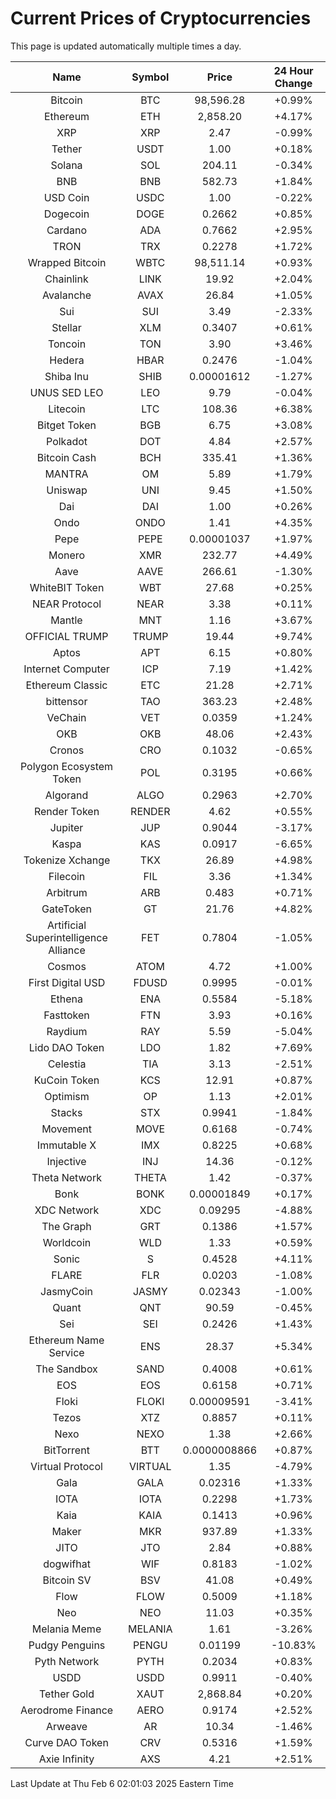 # Current Prices of Cryptocurrencies
This page is updated automatically multiple times a day.

| Name | Symbol | Price | 24 Hour Change |
| :---: |:---:| :---: | :---: |
| Bitcoin | BTC | 98,596.28 | +0.99% |
| Ethereum | ETH | 2,858.20 | +4.17% |
| XRP | XRP | 2.47 | -0.99% |
| Tether | USDT | 1.00 | +0.18% |
| Solana | SOL | 204.11 | -0.34% |
| BNB | BNB | 582.73 | +1.84% |
| USD Coin | USDC | 1.00 | -0.22% |
| Dogecoin | DOGE | 0.2662 | +0.85% |
| Cardano | ADA | 0.7662 | +2.95% |
| TRON | TRX | 0.2278 | +1.72% |
| Wrapped Bitcoin | WBTC | 98,511.14 | +0.93% |
| Chainlink | LINK | 19.92 | +2.04% |
| Avalanche | AVAX | 26.84 | +1.05% |
| Sui | SUI | 3.49 | -2.33% |
| Stellar | XLM | 0.3407 | +0.61% |
| Toncoin | TON | 3.90 | +3.46% |
| Hedera | HBAR | 0.2476 | -1.04% |
| Shiba Inu | SHIB | 0.00001612 | -1.27% |
| UNUS SED LEO | LEO | 9.79 | -0.04% |
| Litecoin | LTC | 108.36 | +6.38% |
| Bitget Token | BGB | 6.75 | +3.08% |
| Polkadot | DOT | 4.84 | +2.57% |
| Bitcoin Cash | BCH | 335.41 | +1.36% |
| MANTRA | OM | 5.89 | +1.79% |
| Uniswap | UNI | 9.45 | +1.50% |
| Dai | DAI | 1.00 | +0.26% |
| Ondo | ONDO | 1.41 | +4.35% |
| Pepe | PEPE | 0.00001037 | +1.97% |
| Monero | XMR | 232.77 | +4.49% |
| Aave | AAVE | 266.61 | -1.30% |
| WhiteBIT Token | WBT | 27.68 | +0.25% |
| NEAR Protocol | NEAR | 3.38 | +0.11% |
| Mantle | MNT | 1.16 | +3.67% |
| OFFICIAL TRUMP | TRUMP | 19.44 | +9.74% |
| Aptos | APT | 6.15 | +0.80% |
| Internet Computer | ICP | 7.19 | +1.42% |
| Ethereum Classic | ETC | 21.28 | +2.71% |
| bittensor | TAO | 363.23 | +2.48% |
| VeChain | VET | 0.0359 | +1.24% |
| OKB | OKB | 48.06 | +2.43% |
| Cronos | CRO | 0.1032 | -0.65% |
| Polygon Ecosystem Token | POL | 0.3195 | +0.66% |
| Algorand | ALGO | 0.2963 | +2.70% |
| Render Token | RENDER | 4.62 | +0.55% |
| Jupiter | JUP | 0.9044 | -3.17% |
| Kaspa | KAS | 0.0917 | -6.65% |
| Tokenize Xchange | TKX | 26.89 | +4.98% |
| Filecoin | FIL | 3.36 | +1.34% |
| Arbitrum | ARB | 0.483 | +0.71% |
| GateToken | GT | 21.76 | +4.82% |
| Artificial Superintelligence Alliance | FET | 0.7804 | -1.05% |
| Cosmos | ATOM | 4.72 | +1.00% |
| First Digital USD | FDUSD | 0.9995 | -0.01% |
| Ethena | ENA | 0.5584 | -5.18% |
| Fasttoken | FTN | 3.93 | +0.16% |
| Raydium | RAY | 5.59 | -5.04% |
| Lido DAO Token | LDO | 1.82 | +7.69% |
| Celestia | TIA | 3.13 | -2.51% |
| KuCoin Token | KCS | 12.91 | +0.87% |
| Optimism | OP | 1.13 | +2.01% |
| Stacks | STX | 0.9941 | -1.84% |
| Movement | MOVE | 0.6168 | -0.74% |
| Immutable X | IMX | 0.8225 | +0.68% |
| Injective | INJ | 14.36 | -0.12% |
| Theta Network | THETA | 1.42 | -0.37% |
| Bonk | BONK | 0.00001849 | +0.17% |
| XDC Network | XDC | 0.09295 | -4.88% |
| The Graph | GRT | 0.1386 | +1.57% |
| Worldcoin | WLD | 1.33 | +0.59% |
| Sonic | S | 0.4528 | +4.11% |
| FLARE | FLR | 0.0203 | -1.08% |
| JasmyCoin | JASMY | 0.02343 | -1.00% |
| Quant | QNT | 90.59 | -0.45% |
| Sei | SEI | 0.2426 | +1.43% |
| Ethereum Name Service | ENS | 28.37 | +5.34% |
| The Sandbox | SAND | 0.4008 | +0.61% |
| EOS | EOS | 0.6158 | +0.71% |
| Floki | FLOKI | 0.00009591 | -3.41% |
| Tezos | XTZ | 0.8857 | +0.11% |
| Nexo | NEXO | 1.38 | +2.66% |
| BitTorrent | BTT | 0.0000008866 | +0.87% |
| Virtual Protocol | VIRTUAL | 1.35 | -4.79% |
| Gala | GALA | 0.02316 | +1.33% |
| IOTA | IOTA | 0.2298 | +1.73% |
| Kaia | KAIA | 0.1413 | +0.96% |
| Maker | MKR | 937.89 | +1.33% |
| JITO | JTO | 2.84 | +0.88% |
| dogwifhat | WIF | 0.8183 | -1.02% |
| Bitcoin SV | BSV | 41.08 | +0.49% |
| Flow | FLOW | 0.5009 | +1.18% |
| Neo | NEO | 11.03 | +0.35% |
| Melania Meme | MELANIA | 1.61 | -3.26% |
| Pudgy Penguins | PENGU | 0.01199 | -10.83% |
| Pyth Network | PYTH | 0.2034 | +0.83% |
| USDD | USDD | 0.9911 | -0.40% |
| Tether Gold | XAUT | 2,868.84 | +0.20% |
| Aerodrome Finance | AERO | 0.9174 | +2.52% |
| Arweave | AR | 10.34 | -1.46% |
| Curve DAO Token | CRV | 0.5316 | +1.59% |
| Axie Infinity | AXS | 4.21 | +2.51% |

Last Update at Thu Feb  6 02:01:03 2025 Eastern Time